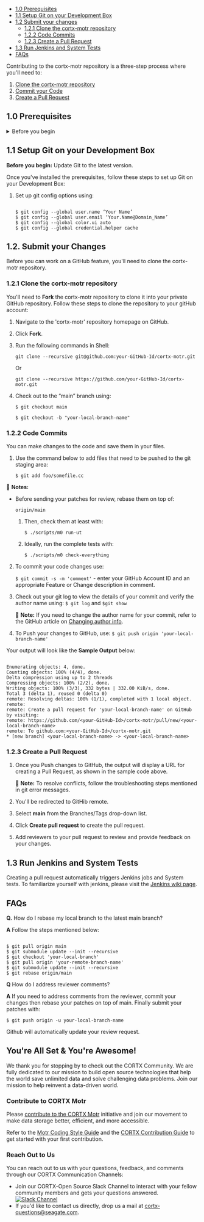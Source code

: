 - [1.0 Prerequisites](#10-Prerequisites)
- [1.1 Setup Git on your Development Box](#11-Setup-Git-on-your-Development-Box)
- [1.2 Submit your changes](#12-Submit-your-Changes)
   * [1.2.1 Clone the cortx-motr repository](#121-Clone-the-cortx-motr-repository)
   * [1.2.2 Code Commits](#122-Code-commits)
   * [1.2.3 Create a Pull Request](#123-Create-a-Pull-Request)
- [1.3 Run Jenkins and System Tests](#13-Run-Jenkins-and-System-Tests)
- [FAQs](FAQs)

Contributing to the cortx-motr repository is a three-step process where you'll need to:

1. [Clone the cortx-motr repository](#121-Clone-the-cortx-motr-repository)
2. [Commit your Code](#122-Code-commits)
3. [Create a Pull Request](#123-Create-a-Pull-Request)

## 1.0 Prerequisites

<details>
  <summary>Before you begin</summary>
    <p>

Before you set up your GitHub, you'll need to
1. Generate the SSH key on your development box using:

    ```shell

    $ ssh-keygen -o -t rsa -b 4096 -C "your email-address"
    ```
2. Add the SSH key to your GitHub Account:
   1. Copy the public key: `id_rsa.pub`. By default, your public key is located at `{YOUR_HOME_DIR}/.ssh/id_rsa.pub`
   2. Navigate to [GitHub SSH key settings](https://github.com/settings/keys) on your GitHub account.
   3. Paste the SSH key you generated in Step 1.
   4. Click **Add SSH key** to store your SSH key.

   </p>
    </details>

## 1.1 Setup Git on your Development Box

**Before you begin:** Update Git to the latest version. 

Once you've installed the prerequisites, follow these steps to set up Git on your Development Box:

1. Set up git config options using:

   ```shell

   $ git config --global user.name ‘Your Name’
   $ git config --global user.email ‘Your.Name@Domain_Name’
   $ git config --global color.ui auto
   $ git config --global credential.helper cache
   ```
## 1.2. Submit your Changes

Before you can work on a GitHub feature, you'll need to clone the cortx-motr repository.

### 1.2.1 Clone the cortx-motr repository

You'll need to **Fork** the cortx-motr repository to clone it into your private GitHub repository. Follow these steps to clone the repository to your gitHub account:
1. Navigate to the 'cortx-motr' repository homepage on GitHub.
2. Click **Fork**.
3. Run the following commands in Shell:

   `git clone --recursive git@github.com:your-GitHub-Id/cortx-motr.git`

   Or

   `git clone --recursive https://github.com/your-GitHub-Id/cortx-motr.git`

4. Check out to the “main” branch using:

   `$ git checkout main`

   `$ git checkout -b "your-local-branch-name"`
### 1.2.2 Code Commits

You can make changes to the code and save them in your files.

1. Use the command below to add files that need to be pushed to the git staging area:

    `$ git add foo/somefile.cc`

:page_with_curl: **Notes:** 

- Before sending your patches for review, rebase them on top of:

   `origin/main`
   
   1. Then, check them at least with:

       `$ ./scripts/m0 run-ut`
   
   2. Ideally, run the complete tests with:

      `$ ./scripts/m0 check-everything`

2. To commit your code changes use:

   `$ git commit -s -m 'comment'` - enter your GitHub Account ID and an appropriate Feature or Change description in comment.


3. Check out your git log to view the details of your commit and verify the author name using:  `$ git log` and `$git show`

    :page_with_curl: **Note:** If you need to change the author name for your commit, refer to the GitHub article on [Changing author info](https://docs.github.com/en/github/using-git/changing-author-info).

4. To Push your changes to GitHub, use: `$ git push origin 'your-local-branch-name'`

Your output will look like the **Sample Output** below:

   ```shell

   Enumerating objects: 4, done.
   Counting objects: 100% (4/4), done.
   Delta compression using up to 2 threads
   Compressing objects: 100% (2/2), done.
   Writing objects: 100% (3/3), 332 bytes | 332.00 KiB/s, done.
   Total 3 (delta 1), reused 0 (delta 0)
   remote: Resolving deltas: 100% (1/1), completed with 1 local object.
   remote:
   remote: Create a pull request for 'your-local-branch-name' on GitHub by visiting:
   remote: https://github.com/<your-GitHub-Id>/cortx-motr/pull/new/<your-local-branch-name>
   remote: To github.com:<your-GitHub-Id>/cortx-motr.git
   * [new branch] <your-local-branch-name> -> <your-local-branch-name>
   ```

### 1.2.3 Create a Pull Request

1. Once you Push changes to GitHub, the output will display a URL for creating a Pull Request, as shown in the sample code above.

   :page_with_curl: **Note:** To resolve conflicts, follow the troubleshooting steps mentioned in git error messages.
2. You'll be redirected to GitHib remote.
3. Select **main** from the Branches/Tags drop-down list.
4. Click **Create pull request** to create the pull request.
5. Add reviewers to your pull request to review and provide feedback on your changes.

## 1.3 Run Jenkins and System Tests

Creating a pull request automatically triggers Jenkins jobs and System tests. To familiarize yourself with jenkins, please visit the [Jenkins wiki page](https://en.wikipedia.org/wiki/Jenkins_(software)).

## FAQs

**Q.** How do I rebase my local branch to the latest main branch?

**A** Follow the steps mentioned below:

```shell

$ git pull origin main
$ git submodule update --init --recursive
$ git checkout 'your-local-branch'
$ git pull origin 'your-remote-branch-name'
$ git submodule update --init --recursive
$ git rebase origin/main
```

**Q** How do I address reviewer comments?

**A** If you need to address comments from the reviewer, commit your changes then rebase your patches on top of main. Finally submit your patches with:

  `$ git push origin -u your-local-branch-name`

Github will automatically update your review request.

## You're All Set & You're Awesome!

We thank you for stopping by to check out the CORTX Community. We are fully dedicated to our mission to build open source technologies that help the world save unlimited data and solve challenging data problems. Join our mission to help reinvent a data-driven world. 

### Contribute to CORTX Motr

Please [contribute to the CORTX Motr](https://github.com/Seagate/cortx/blob/main/doc/SuggestedContributions.md) initiative and join our movement to make data storage better, efficient, and more accessible. 

Refer to the [Motr Coding Style Guide](../dev/doc/coding-style.md) and the [CORTX Contribution Guide](https://github.com/Seagate/cortx/blob/main/doc/CORTXContributionGuide.md) to get started with your first contribution.

### Reach Out to Us

You can reach out to us with your questions, feedback, and comments through our CORTX Communication Channels:

- Join our CORTX-Open Source Slack Channel to interact with your fellow community members and gets your questions answered. [![Slack Channel](https://img.shields.io/badge/chat-on%20Slack-blue)](https://join.slack.com/t/cortxcommunity/shared_invite/zt-femhm3zm-yiCs5V9NBxh89a_709FFXQ?)
- If you'd like to contact us directly, drop us a mail at cortx-questions@seagate.com.
